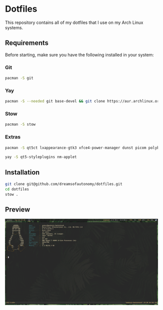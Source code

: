 # Dotfiles 

This repository contains all of my dotfiles that I use on my Arch Linux systems.

## Requirements
Before starting, make sure you have the following installed in your system:


### Git

```zsh
pacman -S git 
```

### Yay 

```zsh
pacman -S --needed git base-devel && git clone https://aur.archlinux.org/yay.git && cd yay && makepkg -si
```

### Stow 

```zsh
pacman -S stow 
```

### Extras

```zsh
pacman -S qt5ct lxappearance-gtk3 xfce4-power-manager dunst picom polybar rofi feh redshift pulseaudio blueman gnome-screenshot ttf-0xproto-nerd rofi-emoji i3lock
```

```zsh
yay -S qt5-styleplugins nm-applet 
```

## Installation

```zsh
git clone git@github.com/dreamsofautonomy/dotfiles.git
cd dotfiles
stow .
```

## Preview

<img src="preview.png" />
